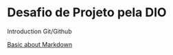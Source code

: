 # Desafio de Projeto pela DIO
Introduction Git/Github

[Basic about Markdown](https://www.markdownguide.org/basic-syntax)
